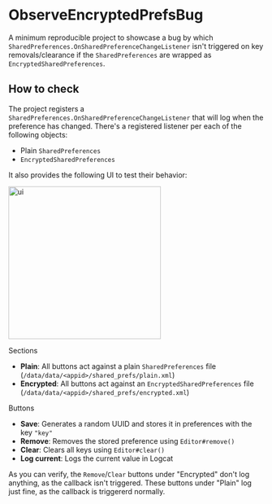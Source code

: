 # ObserveEncryptedPrefsBug
A minimum reproducible project to showcase a bug by which `SharedPreferences.OnSharedPreferenceChangeListener`
isn't triggered on key removals/clearance if the `SharedPreferences` are wrapped as `EncryptedSharedPreferences`.

## How to check

The project registers a `SharedPreferences.OnSharedPreferenceChangeListener` that will log when the preference has changed. There's a registered listener per each of the following objects:
* Plain `SharedPreferences`
* `EncryptedSharedPreferences`

It also provides the following UI to test their behavior:

<img src="https://user-images.githubusercontent.com/1465685/157738593-ff98efff-3bd3-4247-b8ef-7611ad68b7bb.png" alt="ui" width="300"/>

Sections
* **Plain**: All buttons act against a plain `SharedPreferences` file (`/data/data/<appid>/shared_prefs/plain.xml`)
* **Encrypted**: All buttons act against an `EncryptedSharedPreferences` file (`/data/data/<appid>/shared_prefs/encrypted.xml`)

Buttons
* **Save**: Generates a random UUID and stores it in preferences with the key `"key"`
* **Remove**: Removes the stored preference using `Editor#remove()`
* **Clear**: Clears all keys using `Editor#clear()`
* **Log current**: Logs the current value in Logcat

As you can verify, the `Remove`/`Clear` buttons under "Encrypted" don't log anything, as the callback isn't triggered.
These buttons under "Plain" log just fine, as the callback is triggererd normally.
